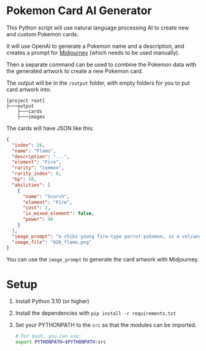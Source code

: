 # Pokemon Card AI Generator

This Python script will use natural language processing AI to create new and custom Pokemon cards.

It will use OpenAI to generate a Pokemon name and a description, and creates
a prompt for [Midjourney](https://midjourney.com/home) (which needs to be used manually).

Then a separate command can be used to combine the Pokemon data with the generated artwork to create a new Pokemon card.

The output will be in the `/output` folder, with empty folders for you to put card artwork into.

```
[project root]
├───output
    ├───cards
    ├───images
```

The cards will have JSON like this:

```json
{
  "index": 26,
  "name": "Flamo",
  "description": "...",
  "element": "Fire",
  "rarity": "common",
  "rarity_index": 0,
  "hp": 50,
  "abilities": [
    {
      "name": "Scorch",
      "element": "Fire",
      "cost": 2,
      "is_mixed_element": false,
      "power": 40
    }
  ],
  "image_prompt": "a chibi young fire-type parrot pokemon, in a volcano environment, lava texture background, anime chibi drawing style, pastel background --niji --ar 3:2",
  "image_file": "026_flamo.png"
}
```

You can use the `image_prompt` to generate the card artwork with Midjourney.

# Setup

1. Install Python 3.10 (or higher)
2. Install the dependencies with `pip install -r requirements.txt`
3. Set your PYTHONPATH to the `src` so that the modules can be imported.

   ```bash
   # For bash, you can use:
   export PYTHONPATH=$PYTHONPATH:src
   ```
